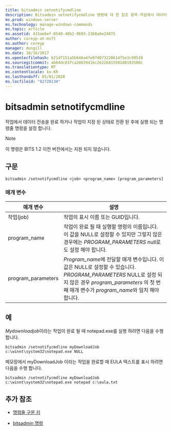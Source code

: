 ```yaml
---
title: bitsadmin setnotifycmdline
description: Bitsadmin setnotifycmdline 명령에 대 한 참조 항목-작업에서 데이터 전송을 완료할 때 실행 되는 명령줄 명령을 설정 하거나 작업이 상태로 전환 될 때 실행 되는 명령줄 명령을 설정 합니다.
ms.prod: windows-server
ms.technology: manage-windows-commands
ms.topic: article
ms.assetid: 415ae6ef-8549-48b2-9693-2368a6e24075
author: coreyp-at-msft
ms.author: coreyp
manager: dongill
ms.date: 10/16/2017
ms.openlocfilehash: b21d7151a5b646a4fe07d073220614f5e3c99539
ms.sourcegitcommit: ab64dc83fca28039416c26226815502d0193500c
ms.translationtype: MT
ms.contentlocale: ko-KR
ms.lasthandoff: 05/01/2020
ms.locfileid: "82720130"
---
```

# <a name="bitsadmin-setnotifycmdline"></a>bitsadmin setnotifycmdline

작업에서 데이터 전송을 완료 하거나 작업이 지정 된 상태로 전환 된 후에 실행 되는 명령줄 명령을 설정 합니다.

> [!NOTE]
> 이 명령은 BITS 1.2 이전 버전에서는 지원 되지 않습니다.

## <a name="syntax"></a>구문

```
bitsadmin /setnotifycmdline <job> <program_name> [program_parameters]
```

### <a name="parameters"></a>매개 변수

| 매개 변수 | 설명 |
| --------- | ----------- |
| 작업(job) | 작업의 표시 이름 또는 GUID입니다. |
| program_name | 작업이 완료 될 때 실행할 명령의 이름입니다. 이 값을 NULL로 설정할 수 있지만 그렇지 않은 경우에는 *PROGRAM_PARAMETERS* null로도 설정 해야 합니다. |
| program_parameters | *Program_name*에 전달할 매개 변수입니다. 이 값은 NULL로 설정할 수 있습니다. *PROGRAM_PARAMETERS* NULL로 설정 되지 않은 경우 *program_parameters* 의 첫 번째 매개 변수가 *program_name*와 일치 해야 합니다. |

## <a name="examples"></a>예

*Mydownloadjob*이라는 작업이 완료 될 때 notepad.exe를 실행 하려면 다음을 수행 합니다.

```
bitsadmin /setnotifycmdline myDownloadJob c:\winnt\system32\notepad.exe NULL
```

메모장에서 myDownloadJob 이라는 작업을 완료할 때 EULA 텍스트를 표시 하려면 다음을 수행 합니다.

```
bitsadmin /setnotifycmdline myDownloadJob c:\winnt\system32\notepad.exe notepad c:\eula.txt
```

## <a name="additional-references"></a>추가 참조

- [명령줄 구문 키](command-line-syntax-key.md)

- [bitsadmin 명령](bitsadmin.md)
